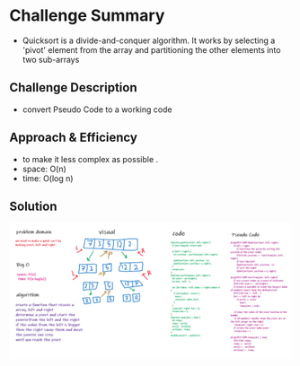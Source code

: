 # Challenge Summary

- Quicksort is a divide-and-conquer algorithm. It works by selecting a 'pivot' element from the array and partitioning the other elements into two sub-arrays

## Challenge Description

- convert Pseudo Code to a working code 

## Approach & Efficiency

- to make it less complex as possible .
- space: O(n)
- time: O(log n)

## Solution

![Image](../assats/code28.png)
